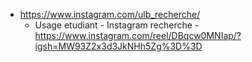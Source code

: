 
- https://www.instagram.com/ulb_recherche/
	- Usage etudiant - Instagram recherche - https://www.instagram.com/reel/DBqcw0MNIap/?igsh=MW93Z2x3d3JkNHh5Zg%3D%3D
